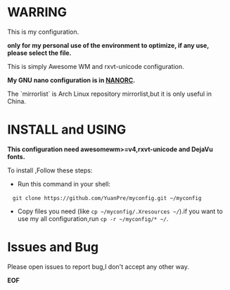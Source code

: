 # WARRING

This is my configuration.  

**only for my personal use of the environment to optimize, if any use, please select the file.**

This is simply Awesome WM and rxvt-unicode configuration.

**My GNU nano configuration is in [NANORC](<https://github.com/YuanPre/nanorc.git>).**

The \`mirrorlist\` is Arch Linux repository mirrorlist,but it is only useful in China.  

# INSTALL and USING

**This configuration need awesomewm>=v4,rxvt-unicode and DejaVu fonts.**  

To install ,Follow these steps:
-   Run this command in your shell:

    `git clone https://github.com/YuanPre/myconfig.git ~/myconfig`

-   Copy files you need (like `cp ~/myconfig/.Xresources ~/`).if you want to use my all configuration,run `cp -r ~/myconfig/* ~/`.

# Issues and Bug

Please open issues to report bug,I don't accept any other way.

**EOF**
